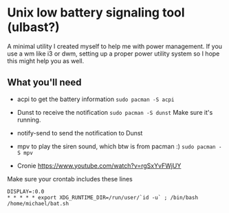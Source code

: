# Unix low battery signaling tool (ulbast?)
A minimal utility I created myself to help me with power management. If you use a wm like i3 or dwm, setting up a proper power utility system so I hope this might help you as well.

## What you'll need
* acpi to get the battery information
```sudo pacman -S acpi```
* Dunst to receive the notification
```sudo pacman -S dunst```
Make sure it's running.

* notify-send to send the notification to Dunst
* mpv to play the siren sound, which btw is from pacman :)
``` sudo pacman -S mpv ```
* Cronie https://www.youtube.com/watch?v=rgSxYvFWjUY

Make sure your crontab includes these lines
```
DISPLAY=:0.0
* * * * * export XDG_RUNTIME_DIR=/run/user/`id -u` ; /bin/bash /home/michael/bat.sh
 ```

